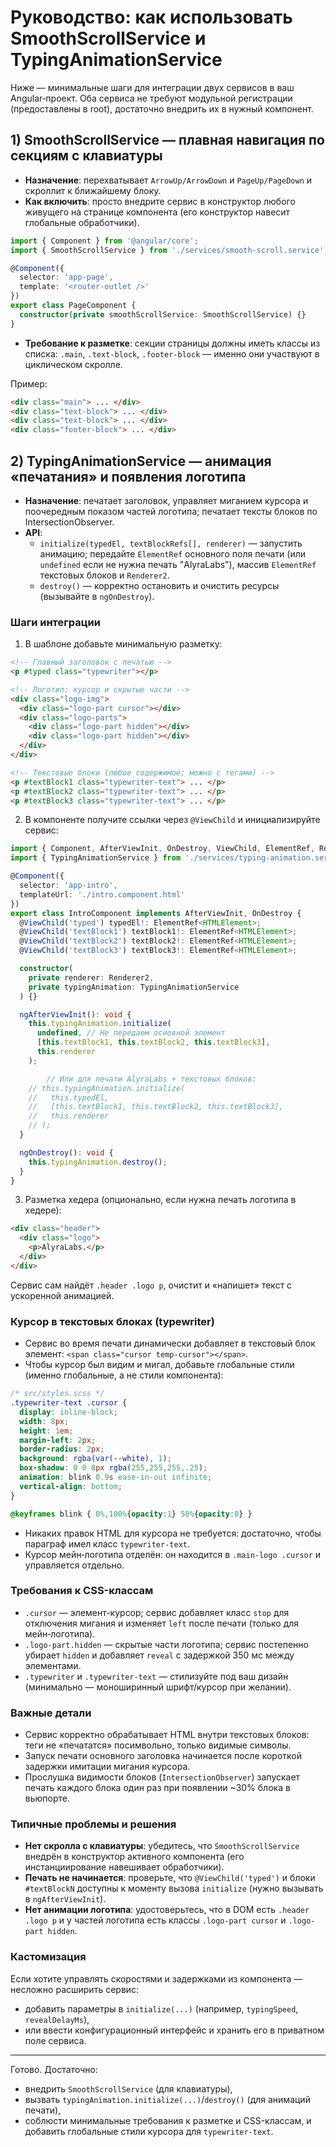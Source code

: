 # Руководство: как использовать SmoothScrollService и TypingAnimationService

Ниже — минимальные шаги для интеграции двух сервисов в ваш Angular‑проект. Оба сервиса не требуют модульной регистрации (предоставлены в root), достаточно внедрить их в нужный компонент.

## 1) SmoothScrollService — плавная навигация по секциям с клавиатуры

- **Назначение**: перехватывает `ArrowUp/ArrowDown` и `PageUp/PageDown` и скроллит к ближайшему блоку.
- **Как включить**: просто внедрите сервис в конструктор любого живущего на странице компонента (его конструктор навесит глобальные обработчики).

```ts
import { Component } from '@angular/core';
import { SmoothScrollService } from './services/smooth-scroll.service';

@Component({
  selector: 'app-page',
  template: '<router-outlet />'
})
export class PageComponent {
  constructor(private smoothScrollService: SmoothScrollService) {}
}
```

- **Требование к разметке**: секции страницы должны иметь классы из списка: `.main`, `.text-block`, `.footer-block` — именно они участвуют в циклическом скролле.

Пример:
```html
<div class="main"> ... </div>
<div class="text-block"> ... </div>
<div class="text-block"> ... </div>
<div class="footer-block"> ... </div>
```

## 2) TypingAnimationService — анимация «печатания» и появления логотипа

- **Назначение**: печатает заголовок, управляет миганием курсора и поочередным показом частей логотипа; печатает тексты блоков по IntersectionObserver.
- **API**:
  - `initialize(typedEl, textBlockRefs[], renderer)` — запустить анимацию; передайте `ElementRef` основного поля печати (или `undefined` если не нужна печать "AlyraLabs"), массив `ElementRef` текстовых блоков и `Renderer2`.
  - `destroy()` — корректно остановить и очистить ресурсы (вызывайте в `ngOnDestroy`).

### Шаги интеграции

1) В шаблоне добавьте минимальную разметку:
```html
<!-- Главный заголовок с печатью -->
<p #typed class="typewriter"></p>

<!-- Логотип: курсор и скрытые части -->
<div class="logo-img">
  <div class="logo-part cursor"></div>
  <div class="logo-parts">
    <div class="logo-part hidden"></div>
    <div class="logo-part hidden"></div>
  </div>
</div>

<!-- Текстовые блоки (любое содержимое; можно с тегами) -->
<p #textBlock1 class="typewriter-text"> ... </p>
<p #textBlock2 class="typewriter-text"> ... </p>
<p #textBlock3 class="typewriter-text"> ... </p>
```

2) В компоненте получите ссылки через `@ViewChild` и инициализируйте сервис:
```ts
import { Component, AfterViewInit, OnDestroy, ViewChild, ElementRef, Renderer2 } from '@angular/core';
import { TypingAnimationService } from './services/typing-animation.service';

@Component({
  selector: 'app-intro',
  templateUrl: './intro.component.html'
})
export class IntroComponent implements AfterViewInit, OnDestroy {
  @ViewChild('typed') typedEl!: ElementRef<HTMLElement>;
  @ViewChild('textBlock1') textBlock1!: ElementRef<HTMLElement>;
  @ViewChild('textBlock2') textBlock2!: ElementRef<HTMLElement>;
  @ViewChild('textBlock3') textBlock3!: ElementRef<HTMLElement>;

  constructor(
    private renderer: Renderer2,
    private typingAnimation: TypingAnimationService
  ) {}

  ngAfterViewInit(): void {
    this.typingAnimation.initialize(
      undefined, // Не передаем основной элемент
      [this.textBlock1, this.textBlock2, this.textBlock3],
      this.renderer
    );

		// Или для печати AlyraLabs + текстовых блоков:
    // this.typingAnimation.initialize(
    //   this.typedEl,
    //   [this.textBlock1, this.textBlock2, this.textBlock3],
    //   this.renderer
    // );
  }

  ngOnDestroy(): void {
    this.typingAnimation.destroy();
  }
}
```

3) Разметка хедера (опционально, если нужна печать логотипа в хедере):
```html
<div class="header">
  <div class="logo">
    <p>AlyraLabs.</p>
  </div>
</div>
```
Сервис сам найдёт `.header .logo p`, очистит и «напишет» текст с ускоренной анимацией.

### Курсор в текстовых блоках (typewriter)
- Сервис во время печати динамически добавляет в текстовый блок элемент: `<span class="cursor temp-cursor"></span>`.
- Чтобы курсор был видим и мигал, добавьте глобальные стили (именно глобальные, а не стили компонента):

```scss
/* src/styles.scss */
.typewriter-text .cursor {
  display: inline-block;
  width: 8px;
  height: 1em;
  margin-left: 2px;
  border-radius: 2px;
  background: rgba(var(--white), 1);
  box-shadow: 0 0 8px rgba(255,255,255,.25);
  animation: blink 0.9s ease-in-out infinite;
  vertical-align: bottom;
}

@keyframes blink { 0%,100%{opacity:1} 50%{opacity:0} }
```

- Никаких правок HTML для курсора не требуется: достаточно, чтобы параграф имел класс `typewriter-text`.
- Курсор мейн‑логотипа отделён: он находится в `.main-logo .cursor` и управляется отдельно.

### Требования к CSS-классам
- `.cursor` — элемент-курсор; сервис добавляет класс `stop` для отключения мигания и изменяет `left` после печати (только для мейн‑логотипа).
- `.logo-part.hidden` — скрытые части логотипа; сервис постепенно убирает `hidden` и добавляет `reveal` с задержкой 350 мс между элементами.
- `.typewriter` и `.typewriter-text` — стилизуйте под ваш дизайн (минимально — моноширинный шрифт/курсор при желании).

### Важные детали
- Сервис корректно обрабатывает HTML внутри текстовых блоков: теги не «печататся» посимвольно, только видимые символы.
- Запуск печати основного заголовка начинается после короткой задержки имитации мигания курсора.
- Прослушка видимости блоков (`IntersectionObserver`) запускает печать каждого блока один раз при появлении ~30% блока в вьюпорте.

### Типичные проблемы и решения
- **Нет скролла с клавиатуры**: убедитесь, что `SmoothScrollService` внедрён в конструктор активного компонента (его инстанциирование навешивает обработчики).
- **Печать не начинается**: проверьте, что `@ViewChild('typed')` и блоки `#textBlockN` доступны к моменту вызова `initialize` (нужно вызывать в `ngAfterViewInit`).
- **Нет анимации логотипа**: удостоверьтесь, что в DOM есть `.header .logo p` и у частей логотипа есть классы `.logo-part cursor` и `.logo-part hidden`.

### Кастомизация
Если хотите управлять скоростями и задержками из компонента — несложно расширить сервис:
- добавить параметры в `initialize(...)` (например, `typingSpeed`, `revealDelayMs`),
- или ввести конфигурационный интерфейс и хранить его в приватном поле сервиса.

---

Готово. Достаточно:
- внедрить `SmoothScrollService` (для клавиатуры),
- вызвать `typingAnimation.initialize(...)`/`destroy()` (для анимаций печати),
- соблюсти минимальные требования к разметке и CSS-классам, и добавить глобальные стили курсора для `typewriter-text`.
